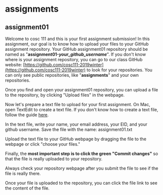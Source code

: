 # assignments

## assignment01
Welcome to cosc 111 and this is your first assignment submission! In this assignment, our goal is to know how to upload your files to your GitHub assignment repository. Your GitHub assignment01 repository should be named as "**assignment01-*your_github_username***". If you don't know where is your assignment repository, you can go to our class GitHub website: [https://github.com/cosc111-2019winter](https://github.com/cosc111-2019winter) to look for your repositories. You can only see public repositories, like "**assignments**" and your own repositories.

Once you find and open your assignment01 repository, you can upload a file to the repository, by clicking "Upload files" in the webpage.

Now let's prepare a text file to upload for your first assignment. On Mac, open TextEdit to create a text file. If you don't know how to create a text file, follow the guide [here](https://sjiang1.github.io/classes/java1/19winter/lec01.4.appendix.html).

In the text file, write your name, your email address, your EID, and your github username. Save the file with the name: assignment01.txt

Upload the text file to your GitHub webpage by dragging the file to the webpage or click "choose your files."

Finally, the **most important step is to click the green "Commit changes"** so that the file is really uploaded to your repository.

Always check your repository webpage after you submit the file to see if the file is really there.

Once your file is uploaded to the repository, you can click the file link to see the content of the file.
